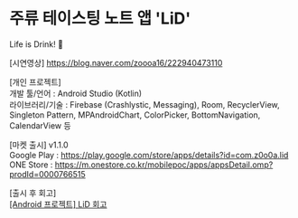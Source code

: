 # 주류 테이스팅 노트 앱 'LiD'
Life is Drink! 🪸  

[시연영상] https://blog.naver.com/zoooa16/222940473110

[개인 프로젝트]  
개발 툴/언어 : Android Studio (Kotlin)  
라이브러리/기술 : Firebase (Crashlystic, Messaging), Room, RecyclerView, Singleton Pattern, MPAndroidChart, ColorPicker, BottomNavigation, CalendarView 등
  
[마켓 출시] v1.1.0  
Google Play : https://play.google.com/store/apps/details?id=com.z0o0a.lid  
ONE Store : https://m.onestore.co.kr/mobilepoc/apps/appsDetail.omp?prodId=0000766515  


[출시 후 회고]  
[[Android 프로젝트] LiD 회고](https://blog.naver.com/zoooa16/222955403493)
